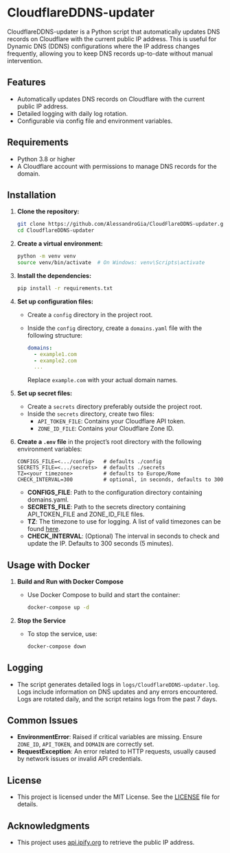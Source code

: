 
# CloudflareDDNS-updater

CloudflareDDNS-updater is a Python script that automatically updates DNS records on Cloudflare with the current public IP address. This is useful for Dynamic DNS (DDNS) configurations where the IP address changes frequently, allowing you to keep DNS records up-to-date without manual intervention.

## Features
- Automatically updates DNS records on Cloudflare with the current public IP address.
- Detailed logging with daily log rotation.
- Configurable via config file and environment variables.

## Requirements
- Python 3.8 or higher
- A Cloudflare account with permissions to manage DNS records for the domain.

## Installation

1. **Clone the repository:**
   ```bash
   git clone https://github.com/AlessandroGia/CloudFlareDDNS-updater.git
   cd CloudflareDDNS-updater
   ```

2. **Create a virtual environment:**
   ```bash
   python -m venv venv
   source venv/bin/activate  # On Windows: venv\Scripts\activate
   ```

3. **Install the dependencies:**
   ```bash
   pip install -r requirements.txt
   ```

4. **Set up configuration files:**
   - Create a `config` directory in the project root.
   - Inside the `config` directory, create a `domains.yaml` file with the following structure:

     ```yaml
     domains:
       - example1.com
       - example2.com
       ...
     ```

     Replace `example.com` with your actual domain names.


5. **Set up secret files:**
   - Create a `secrets` directory preferably outside the project root.
   - Inside the `secrets` directory, create two files:
     - `API_TOKEN_FILE`: Contains your Cloudflare API token.
     - `ZONE_ID_FILE`: Contains your Cloudflare Zone ID.
   

6. **Create a `.env` file** in the project’s root directory with the following environment variables:

   ```dotenv
   CONFIGS_FILE=<.../config>   # defaults ./config
   SECRETS_FILE=<.../secrets>  # defaults ./secrets
   TZ=<your timezone>          # defaults to Europe/Rome
   CHECK_INTERVAL=300          # optional, in seconds, defaults to 300
   ```

    - **CONFIGS_FILE**: Path to the configuration directory containing domains.yaml.
    - **SECRETS_FILE**: Path to the secrets directory containing API_TOKEN_FILE and ZONE_ID_FILE files.
   - **TZ**: The timezone to use for logging. A list of valid timezones can be found [here](https://en.wikipedia.org/wiki/List_of_tz_database_time_zones).
   - **CHECK_INTERVAL**: (Optional) The interval in seconds to check and update the IP. Defaults to 300 seconds (5 minutes).

## Usage with Docker

1.   **Build and Run with Docker Compose**
   
      - Use Docker Compose to build and start the container:
   
         ```bash
         docker-compose up -d
         ```
   
2.    **Stop the Service**
   
      - To stop the service, use:
   
        ```bash
        docker-compose down
        ```

## Logging

 - The script generates detailed logs in `logs/CloudflareDDNS-updater.log`. Logs include information on DNS updates and any errors encountered. Logs are rotated daily, and the script retains logs from the past 7 days.

## Common Issues

- **EnvironmentError**: Raised if critical variables are missing. Ensure `ZONE_ID`, `API_TOKEN`, and `DOMAIN` are correctly set.
- **RequestException**: An error related to HTTP requests, usually caused by network issues or invalid API credentials.

## License

 - This project is licensed under the MIT License. See the [LICENSE](LICENSE) file for details.

## Acknowledgments

 - This project uses [api.ipify.org](https://api.ipify.org) to retrieve the public IP address. 
